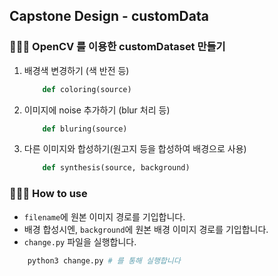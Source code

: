 ## Capstone Design - customData

### 👨🏻‍💻 OpenCV 를 이용한 customDataset 만들기
1. 배경색 변경하기 (색 반전 등)
    ```python
        def coloring(source)
   ```
   
2. 이미지에 noise 추가하기 (blur 처리 등)
    ```python
        def bluring(source)
    ```
   
3. 다른 이미지와 합성하기(원고지 등을 합성하여 배경으로 사용)
    ```python
        def synthesis(source, background)
   ```
   
### 🙆🏻‍♂️ How to use
- `filename`에 원본 이미지 경로를 기입합니다.
- 배경 합성시엔, `background`에 원본 배경 이미지 경로를 기입합니다.
- `change.py` 파일을 실행합니다.
```python
    python3 change.py # 를 통해 실행합니다
```
